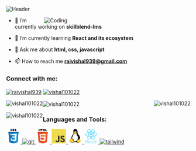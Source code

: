 ![Header](https://github.com/Vishal101022/vishal101022/assets/13450751/d780a5e8-8111-4e47-8e77-d91f2e68c418)

<p><img align="right" width="400" src="https://user-images.githubusercontent.com/74038190/212748842-9fcbad5b-6173-4175-8a61-521f3dbb7514.gif" alt="Coding"/></p>

- 🔭 I’m currently working on **skillblend-lms**

- 🌱 I’m currently learning **React and its ecosystem**

- 💬 Ask me about **html, css, javascript**

- 📫 How to reach me **raivishal939@gmail.com**
  

<h3 align="left">Connect with me:</h3>
<p align="left">
<a href="https://twitter.com/raivishal939" target="blank"><img align="center" src="https://raw.githubusercontent.com/rahuldkjain/github-profile-readme-generator/master/src/images/icons/Social/twitter.svg" alt="raivishal939" height="30" width="40" /></a>
<a href="https://linkedin.com/in/vishal101022" target="blank"><img align="center" src="https://raw.githubusercontent.com/rahuldkjain/github-profile-readme-generator/master/src/images/icons/Social/linked-in-alt.svg" alt="vishal101022" height="30" width="40" /></a>
</p>


<p><img align="right" src="https://github-readme-stats.vercel.app/api/top-langs?username=vishal101022&show_icons=true&locale=en&layout=compact" alt="vishal101022" /></p>  
<p><img align="left" src="https://github-readme-stats.vercel.app/api?username=vishal101022&show_icons=true&locale=en" alt="vishal101022" /></p>

<p><img align="center" src="https://github-readme-streak-stats.herokuapp.com/?user=vishal101022&" alt="vishal101022" /></p>

<p><img align="left" src="https://user-images.githubusercontent.com/74038190/212284115-f47cd8ff-2ffb-4b04-b5bf-4d1c14c0247f.gif" alt="vishal101022"/></p>
<h3 align="left">Languages and Tools:</h3>
<p align="left"> <a href="https://www.w3schools.com/css/" target="_blank" rel="noreferrer"> <img src="https://raw.githubusercontent.com/devicons/devicon/master/icons/css3/css3-original-wordmark.svg" alt="css3" width="40" height="40"/> </a> <a href="https://git-scm.com/" target="_blank" rel="noreferrer"> <img src="https://www.vectorlogo.zone/logos/git-scm/git-scm-icon.svg" alt="git" width="40" height="40"/> </a> <a href="https://www.w3.org/html/" target="_blank" rel="noreferrer"> <img src="https://raw.githubusercontent.com/devicons/devicon/master/icons/html5/html5-original-wordmark.svg" alt="html5" width="40" height="40"/> </a> <a href="https://developer.mozilla.org/en-US/docs/Web/JavaScript" target="_blank" rel="noreferrer"> <img src="https://raw.githubusercontent.com/devicons/devicon/master/icons/javascript/javascript-original.svg" alt="javascript" width="40" height="40"/> </a> <a href="https://www.linux.org/" target="_blank" rel="noreferrer"> <img src="https://raw.githubusercontent.com/devicons/devicon/master/icons/linux/linux-original.svg" alt="linux" width="40" height="40"/> </a> <a href="https://reactjs.org/" target="_blank" rel="noreferrer"> <img src="https://raw.githubusercontent.com/devicons/devicon/master/icons/react/react-original-wordmark.svg" alt="react" width="40" height="40"/> </a> <a href="https://tailwindcss.com/" target="_blank" rel="noreferrer"> <img src="https://www.vectorlogo.zone/logos/tailwindcss/tailwindcss-icon.svg" alt="tailwind" width="40" height="40"/> </a> </p>
